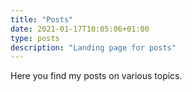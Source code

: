 ```yaml
---
title: "Posts"
date: 2021-01-17T10:05:06+01:00
type: posts
description: "Landing page for posts"
---
```


Here you find my posts on various topics.

